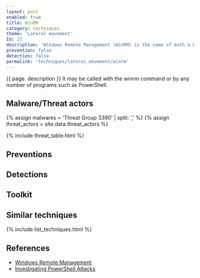 ```yaml
---
layout: post
enabled: true
title: WinRM
category: techniques
theme: 'Lateral movement'
Id: 25
description: 'Windows Remote Management (WinRM) is the name of both a Windows service and a protocol that allows a user to interact with a remote system (e.g., run an executable, modify the Registry, modify services).'
prevention: false
detection: false
permalink: 'techniques/lateral_movement/winrm'
---
```

{{ page. description }}
It may be called with the winrm command or by any number of programs such as PowerShell.


## Malware/Threat actors

{% assign malwares = 'Threat Group 3390' | split: ',' %}
{% assign threat_actors = site.data.threat_actors %}

{% include threat_table.html %}

## Preventions


## Detections


## Toolkit


## Similar techniques

{% include list_techniques.html %}


## References
* [Windows Remote Management](https://attack.mitre.org/techniques/T1028/)
* [Investigating PowerShell Attacks](https://www.blackhat.com/docs/us-14/materials/us-14-Kazanciyan-Investigating-Powershell-Attacks-WP.pdf)
